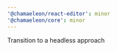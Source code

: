 ```yaml
---
'@chamaeleon/react-editor': minor
'@chamaeleon/core': minor
---
```


Transition to a headless approach
